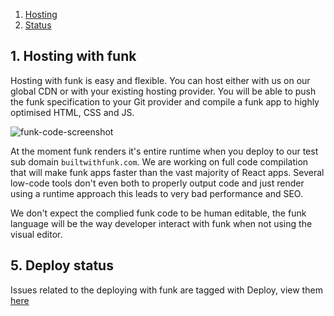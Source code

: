1. [Hosting](#1-hosting-with-funk)
2. [Status](#5-cli-status)

## 1. Hosting with funk

Hosting with funk is easy and flexible. You can host either with us on our global CDN or with your existing hosting provider. You will be able to push the funk specification to your Git provider and compile a funk app to highly optimised HTML, CSS and JS.

![funk-code-screenshot][funk-code-screenshot]

At the moment funk renders it's entire runtime when you deploy to our test sub domain `builtwithfunk.com`. We are working on full code compilation that will make funk apps faster than the vast majority of React apps. Several low-code tools don't even both to properly output code and just render using a runtime approach this leads to very bad performance and SEO.

We don't expect the complied funk code to be human editable, the funk language will be the way developer interact with funk when not using the visual editor.

## 5. Deploy status

Issues related to the deploying with funk are tagged with Deploy, view them [here](https://github.com/funk-team/funkLang/labels/Deploy)

<!-- IMAGES -->

[funk-code-screenshot]: images/cli/funk-cli.png
